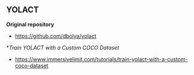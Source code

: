 
## YOLACT
**Original repository**
  - https://github.com/dbolya/yolact


**Train YOLACT with a Custom COCO Dataset*
  - https://www.immersivelimit.com/tutorials/train-yolact-with-a-custom-coco-dataset
